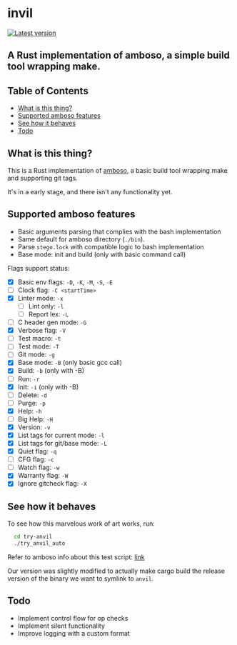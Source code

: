 # invil
[![Latest version](https://img.shields.io/crates/v/invil.svg)](https://crates.io/crates/invil)

## A Rust implementation of amboso, a simple build tool wrapping make.

## Table of Contents

+ [What is this thing?](#witt)
+ [Supported amboso features](#supported_amboso)
+ [See how it behaves](#try_anvil)
+ [Todo](#todo)

## What is this thing? <a name = "witt"></a>

  This is a Rust implementation of [amboso](https://github.com/jgabaut/amboso), a basic build tool wrapping make and supporting git tags.

  It's in a early stage, and there isn't any functionality yet.

## Supported amboso features <a name = "supported_amboso"></a>

  - Basic arguments parsing that complies with the bash implementation
  - Same default for amboso directory (`./bin`).
  - Parse `stego.lock` with compatible logic to bash implementation
  - Base mode: init and build (only with basic command call)

  Flags support status:

  - [x] Basic env flags:  `-D`, `-K`, `-M`, `-S`, `-E`
  - [ ] Clock flag: `-C <startTime>`
  - [x] Linter mode: `-x`
    - [ ] Lint only: `-l`
    - [ ] Report lex: `-L`
  - [ ] C header gen mode: `-G`
  - [x] Verbose flag: `-V`
  - [ ] Test macro: `-t`
  - [ ] Test mode: `-T`
  - [ ] Git mode: `-g`
  - [x] Base mode: `-B` (only basic gcc call)
  - [x] Build: `-b` (only with -B)
  - [ ] Run: `-r`
  - [x] Init: `-i` (only with -B)
  - [ ] Delete: `-d`
  - [ ] Purge: `-p`
  - [x] Help: `-h`
  - [ ] Big Help: `-H`
  - [x] Version: `-v`
  - [x] List tags for current mode: `-l`
  - [x] List tags for git/base mode: `-L`
  - [x] Quiet flag: `-q`
  - [ ] CFG flag: `-c`
  - [ ] Watch flag: `-w`
  - [x] Warranty flag: `-W`
  - [x] Ignore gitcheck flag: `-X`

## See how it behaves <a name = "try_anvil"></a>

To see how this marvelous work of art works, run:

```sh
  cd try-anvil
  ./try_anvil_auto
```
Refer to amboso info about this test script: [link](https://github.com/jgabaut/amboso#tryanvil)

Our version was slightly modified to actually make cargo build the release version of the binary we want to symlink to `anvil`.

## Todo <a name = "todo"></a>

  - Implement control flow for op checks
  - Implement silent functionality
  - Improve logging with a custom format
